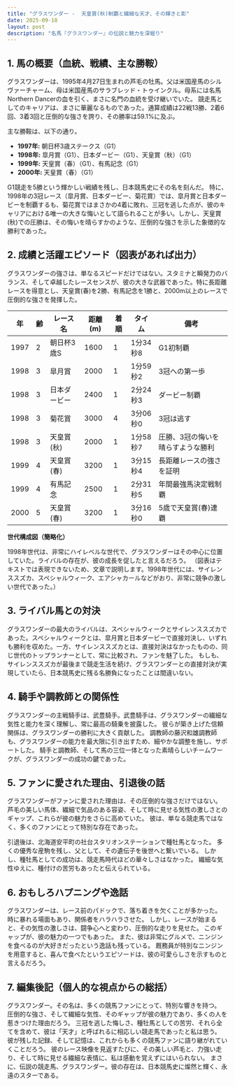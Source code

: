 ```yaml
---
title: "グラスワンダー -  天皇賞(秋)制覇と繊細な天才、その輝きと影"
date: 2025-09-18
layout: post
description: "名馬『グラスワンダー』の伝説と魅力を深堀り"
---
```


## 1. 馬の概要（血統、戦績、主な勝鞍）

グラスワンダーは、1995年4月27日生まれの芦毛の牡馬。父は米国産馬のシルヴァーチャーム、母は米国産馬のサラブレッド・トゥインクル。母系には名馬Northern Dancerの血を引く、まさに名門の血統を受け継いでいた。  競走馬としてのキャリアは、まさに華麗なるものであった。通算成績は22戦13勝、2着6回、3着3回と圧倒的な強さを誇り、その勝率は59.1%に及ぶ。

主な勝鞍は、以下の通り。

* **1997年:**  朝日杯3歳ステークス（G1）
* **1998年:**  皐月賞（G1）、日本ダービー（G1）、天皇賞（秋）（G1）
* **1999年:**  天皇賞（春）（G1）、有馬記念（G1）
* **2000年:**  天皇賞（春）（G1）

G1競走を5勝という輝かしい戦績を残し、日本競馬史にその名を刻んだ。  特に、1998年の3冠レース（皐月賞、日本ダービー、菊花賞）では、皐月賞と日本ダービーを制覇するも、菊花賞ではまさかの4着に敗れ、三冠を逃した点が、彼のキャリアにおける唯一の大きな悔いとして語られることが多い。しかし、天皇賞(秋)での圧勝は、その悔いを晴らすかのような、圧倒的な強さを示した象徴的な勝利であった。


## 2. 成績と活躍エピソード（図表があれば出力）

グラスワンダーの強さは、単なるスピードだけではない。スタミナと瞬発力のバランス、そして卓越したレースセンスが、彼の大きな武器であった。特に長距離レースを得意とし、天皇賞(春)を2勝、有馬記念を1勝と、2000m以上のレースで圧倒的な強さを発揮した。

| 年 | 齢 | レース名             | 距離(m) | 着順 | タイム          | 備考                                     |
|---|----|----------------------|----------|-----|-----------------|-----------------------------------------|
| 1997 | 2  | 朝日杯3歳S          | 1600     | 1   | 1分34秒8         | G1初制覇                                 |
| 1998 | 3  | 皐月賞               | 2000     | 1   | 1分59秒2         | 3冠への第一歩                               |
| 1998 | 3  | 日本ダービー           | 2400     | 1   | 2分24秒3         | ダービー制覇                               |
| 1998 | 3  | 菊花賞               | 3000     | 4   | 3分06秒0         | 3冠は逃す                               |
| 1998 | 3  | 天皇賞(秋)           | 2000     | 1   | 1分58秒7         | 圧勝、3冠の悔いを晴らすような勝利          |
| 1999 | 4  | 天皇賞(春)           | 3200     | 1   | 3分15秒4         | 長距離レースの強さを証明                   |
| 1999 | 4  | 有馬記念             | 2500     | 1   | 2分31秒5         | 年間最強馬決定戦制覇                     |
| 2000 | 5  | 天皇賞(春)           | 3200     | 1   | 3分16秒0         | 5歳で天皇賞(春)連覇                     |


**世代構成図（簡略化）**

1998年世代は、非常にハイレベルな世代で、グラスワンダーはその中心に位置していた。ライバルの存在が、彼の成長を促したと言えるだろう。  （図表はテキストでは表現できないため、文章で説明します。1998年世代には、サイレンススズカ、スペシャルウィーク、エアシャカールなどがおり、非常に競争の激しい世代であった。）


## 3. ライバル馬との対決

グラスワンダーの最大のライバルは、スペシャルウィークとサイレンススズカであった。スペシャルウィークとは、皐月賞と日本ダービーで直接対決し、いずれも勝利を収めた。一方、サイレンススズカとは、直接対決はなかったものの、同じ世代のトップランナーとして、常に比較され、ファンを魅了した。  もしも、サイレンススズカが最後まで競走生活を続け、グラスワンダーとの直接対決が実現していたら、日本競馬史に残る名勝負になったことは間違いない。


## 4. 騎手や調教師との関係性

グラスワンダーの主戦騎手は、武豊騎手。武豊騎手は、グラスワンダーの繊細な気性と能力を深く理解し、常に最高の騎乗を披露した。  彼らが築き上げた信頼関係は、グラスワンダーの勝利に大きく貢献した。  調教師の藤沢和雄調教師も、グラスワンダーの能力を最大限に引き出すため、細やかな調整を施し、サポートした。  騎手と調教師、そして馬の三位一体となった素晴らしいチームワークが、グラスワンダーの成功の鍵であった。


## 5. ファンに愛された理由、引退後の話

グラスワンダーがファンに愛された理由は、その圧倒的な強さだけではない。  芦毛の美しい馬体、繊細で気品のある容姿、そして時に見せる気性の激しさとのギャップ、これらが彼の魅力をさらに高めていた。  彼は、単なる競走馬ではなく、多くのファンにとって特別な存在であった。

引退後は、北海道安平町の社台スタリオンステーションで種牡馬となった。  多くの優秀な産駒を残し、父として、その遺伝子を後世へと繋いでいる。  しかし、種牡馬としての成功は、競走馬時代ほどの華々しさはなかった。  繊細な気性ゆえに、種付けの苦労もあったと伝えられている。


## 6. おもしろハプニングや逸話

グラスワンダーは、レース前のパドックで、落ち着きを欠くことが多かった。  時に暴れる場面もあり、関係者をハラハラさせた。  しかし、レースが始まると、その気性の激しさは、闘争心へと変わり、圧倒的な走りを見せた。  このギャップが、彼の魅力の一つでもあった。  また、彼は非常にグルメで、ニンジンを食べるのが大好きだったという逸話も残っている。  厩務員が特別なニンジンを用意すると、喜んで食べたというエピソードは、彼の可愛らしさを示すものと言えるだろう。


## 7. 編集後記（個人的な視点からの総括）

グラスワンダー。その名は、多くの競馬ファンにとって、特別な響きを持つ。  圧倒的な強さ、そして繊細な気性、そのギャップが彼の魅力であり、多くの人を惹きつけた理由だろう。  三冠を逃した悔しさ、種牡馬としての苦労、それら全てを含めて、彼は「天才」と呼ばれるに相応しい競走馬であったと私は思う。  彼が残した記録、そして記憶は、これからも多くの競馬ファンに語り継がれていくことだろう。  彼のレース映像を見返すたびに、その美しい芦毛と、力強い走り、そして時に見せる繊細な表情に、私は感動を覚えずにはいられない。  まさに、伝説の競走馬、グラスワンダー。彼の存在は、日本競馬史に燦然と輝く、永遠のスターである。
